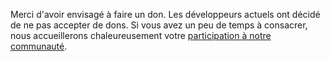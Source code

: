 Merci d'avoir envisagé à faire un don. Les développeurs actuels ont décidé de ne
pas accepter de dons. Si vous avez un peu de temps à consacrer, nous
accueillerons chaleureusement votre [participation à notre communauté](/contribution).

